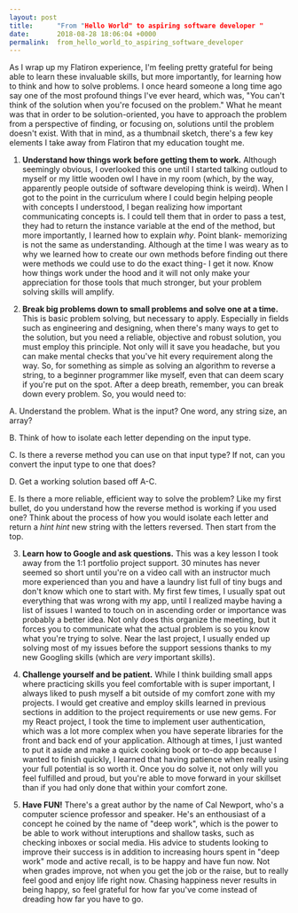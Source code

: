 ```yaml
---
layout: post
title:      "From "Hello World" to aspiring software developer "
date:       2018-08-28 18:06:04 +0000
permalink:  from_hello_world_to_aspiring_software_developer
---
```



As I wrap up my Flatiron experience, I'm feeling pretty grateful for being able to learn these invaluable skills, but more importantly, for learning how to think and how to solve problems. I once heard someone a long time ago say one of the most profound things I've ever heard, which was, "You can't think of the solution when you're focused on the problem." What he meant was that in order to be solution-oriented, you have to approach the problem from a perspective of finding, or focusing on, solutions until the problem doesn't exist. With that in mind, as a thumbnail sketch, there's a few key elements I take away from Flatiron that my education tought me.  

1. **Understand how things work before getting them to work.** Although seemingly obvious, I overlooked this one until I started talking outloud to myself or my little wooden owl I have in my room (which, by the way, apparently people outside of software developing think is weird). When I got to the point in the curriculum where I could begin helping people with concepts I understood, I began realizing how important communicating concepts is. I could tell them that in order to pass a test, they had to return the instance variable at the end of the method, but more importantly, I learned how to explain *why*. Point blank- memorizing is not the same as understanding. Although at the time I was weary as to why we learned how to create our own methods before finding out there were methods we could use to do the exact thing- I get it now. Know how things work under the hood and it will not only make your appreciation for those tools that much stronger, but your problem solving skills will amplify. 

2. **Break big problems down to small problems and solve one at a time.** This is basic problem solving, but necessary to apply. Especially in fields such as engineering and designing, when there's many ways to get to the solution, but you need a reliable, objective and robust solution, you must employ this principle. Not only will it save you headache, but you can make mental checks that you've hit every requirement along the way. So, for something as simple as solving an algorithm to reverse a string, to a beginner programmer like myself, even that can deem scary if you're put on the spot. After a deep breath, remember, you can break down every problem. So, you would need to: 

A.  Understand the problem. What is the input? One word, any string size, an array? 

B. Think of how to isolate each letter depending on the input type. 

C. Is there a reverse method you can use on that input type? If not, can you convert the input type to one that does? 

D. Get a working solution based off A-C. 

E. Is there a more reliable, efficient way to solve the problem? Like my first bullet, do you understand how the reverse method is working if you used one? Think about the process of how you would isolate each letter and return a *hint hint* new string with the letters reversed. Then start from the top. 

3. **Learn how to Google and ask questions.** This was a key lesson I took away from the 1:1 portfolio project support. 30 minutes has never seemed so short until you're on a video call with an instructor much more experienced than you and have a laundry list full of tiny bugs and don't know which one to start with. My first few times, I usually spat out everything that was wrong with my app, until I realized maybe having a list of issues I wanted to touch on in ascending order or importance was probably a better idea. Not only does this organize the meeting, but it forces you to communicate what the actual problem is so you know what you're trying to solve. Near the last project, I usually ended up solving most of my issues before the support sessions thanks to my new Googling skills (which are *very* important skills). 

4. **Challenge yourself and be patient.** While I think building small apps where practicing skills you feel comfortable with is super important, I always liked to push myself a bit outside of my comfort zone with my projects. I would get creative and employ skills learned in previous sections in addition to the project requirements or use new gems. For my React project, I took the time to implement user authentication, which was a lot more complex when you have seperate libraries for the front and back end of your application. Although at times, I just wanted to put it aside and make a quick cooking book or to-do app because I wanted to finish quickly, I learned that having patience when really using your full potential is so worth it. Once you do solve it, not only will you feel fulfilled and proud, but you're able to move forward in your skillset than if you had only done that within your comfort zone. 

5. **Have FUN!** There's a great author by the name of Cal Newport, who's a computer science professor and speaker. He's an enthousiast of a concept he coined by the name of "deep work", which is the power to be able to work without interuptions and shallow tasks, such as checking inboxes or social media. His advice to students looking to improve their success is in addition to increasing hours spent in "deep work" mode and active recall, is to be happy and have fun now. Not when grades improve, not when you get the job or the raise, but to really feel good and enjoy life right now. Chasing happiness never results in being happy, so feel grateful for how far you've come instead of dreading how far you have to go.  
